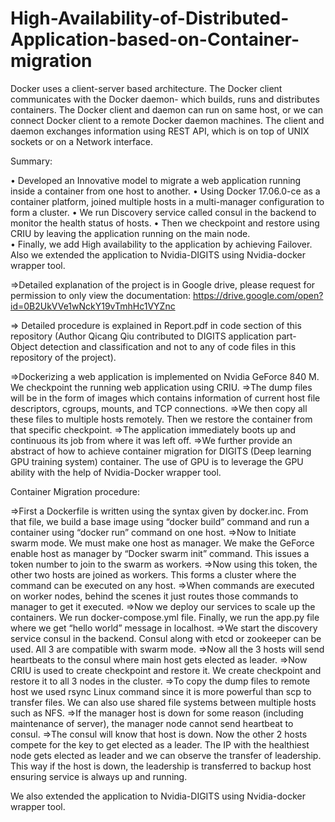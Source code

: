 # High-Availability-of-Distributed-Application-based-on-Container-migration


Docker uses a client-server based architecture. The Docker client communicates with the Docker daemon- which builds,
runs and distributes containers. The Docker client and daemon can run on same host, or we can connect Docker client to a
remote Docker daemon machines. The client and daemon exchanges information using REST API, which is on top of
UNIX sockets or on a Network interface.

Summary:

• Developed an Innovative model to migrate a web application running inside a container from one host to another.
• Using Docker 17.06.0-ce as a container platform, joined multiple hosts in a multi-manager configuration to form a cluster. 
• We run Discovery service called consul in the backend to monitor the health status of hosts. 
• Then we checkpoint and restore using CRIU by leaving the application running on the main node.  
• Finally, we add High availability to the application by achieving Failover.
Also we extended the application to Nvidia-DIGITS using Nvidia-docker wrapper tool.

=>Detailed explanation of the project is in Google drive, please request for permission to only view the documentation:
  https://drive.google.com/open?id=0B2UkVVe1wNckY19vTmhHc1VYZnc

=> Detailed procedure is explained in Report.pdf in code section of this repository (Author Qicang Qiu contributed to 
DIGITS application part- Object detection and classification and not to any of code files in this repository of the project).

=>Dockerizing a web application is implemented on Nvidia GeForce 840 M. We checkpoint the running web application 
using CRIU. 
=>The dump files will be in the form of images which contains information of current host file
descriptors, cgroups, mounts, and TCP connections. 
=>We then copy all these files to multiple hosts remotely. Then we restore the container from that specific checkpoint. 
=>The application immediately boots up and continuous its job from where it was left off. 
=>We further provide an abstract of how to achieve container migration for DIGITS (Deep learning GPU training
system) container. The use of GPU is to leverage the GPU ability with the help of Nvidia-Docker wrapper tool.



Container Migration procedure:

=>First a Dockerfile is written using the syntax given by docker.inc. From that file, we
build a base image using “docker build” command and run a container using “docker run” command on one host.
=>Now to Initiate swarm mode. We must make one host as manager. We make the GeForce enable host as manager by
“Docker swarm init” command. This issues a token number to join to the swarm as workers.
=>Now using this token, the other two hosts are joined as workers. This forms a cluster where the command can be
executed on any host.
=>When commands are executed on worker nodes, behind the scenes it just routes those commands to manager to get it
executed.
=>Now we deploy our services to scale up the containers. We run docker-compose.yml file. Finally, we run the app.py file
where we get “hello world” message in localhost. 
=>We start the discovery service consul in the backend. Consul along with etcd or zookeeper can be used.
All 3 are compatible with swarm mode.
=>Now all the 3 hosts will send heartbeats to the consul where main host gets elected as leader.
=>Now CRIU is used to create checkpoint and restore it. We create checkpoint and restore it to all 3 nodes in the cluster. 
=>To copy the dump files to remote host we used rsync Linux command since it is more powerful than scp to transfer files.
We can also use shared file systems between multiple hosts such as NFS.
=>If the manager host is down for some reason (including maintenance of server), the manager node cannot send
heartbeat to consul. 
=>The consul will know that host is down. Now the other 2 hosts compete for the key to get elected as a
leader. The IP with the healthiest node gets elected as leader and we can observe the transfer of leadership. This way if the
host is down, the leadership is transferred to backup host ensuring service is always up and running.

We also extended the application to Nvidia-DIGITS using Nvidia-docker wrapper tool.



